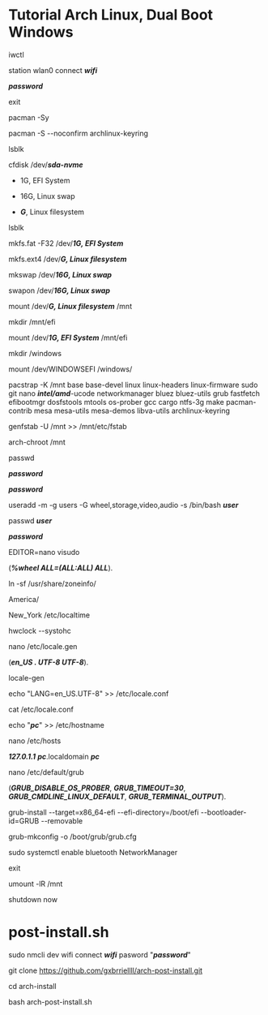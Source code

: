 # Tutorial Arch Linux, Dual Boot Windows

iwctl

station wlan0 connect ***wifi***

***password***

exit

pacman -Sy

pacman -S --noconfirm archlinux-keyring

lsblk

cfdisk /dev/***sda-nvme***

* 1G, EFI System

* 16G, Linux swap

* ***G***, Linux filesystem

lsblk

mkfs.fat -F32 /dev/***1G, EFI System***

mkfs.ext4 /dev/***G, Linux filesystem***

mkswap /dev/***16G, Linux swap***

swapon /dev/***16G, Linux swap***

mount /dev/***G, Linux filesystem*** /mnt

mkdir /mnt/efi

mount /dev/***1G, EFI System*** /mnt/efi

mkdir /windows

mount /dev/WINDOWSEFI /windows/

pacstrap -K /mnt base base-devel linux linux-headers linux-firmware sudo git nano ***intel/amd***-ucode networkmanager bluez bluez-utils grub fastfetch efibootmgr dosfstools mtools os-prober gcc cargo ntfs-3g make pacman-contrib mesa mesa-utils mesa-demos libva-utils archlinux-keyring

genfstab -U /mnt >> /mnt/etc/fstab

arch-chroot /mnt

passwd

***password***

***password***

useradd -m -g users -G wheel,storage,video,audio -s /bin/bash ***user***

passwd ***user***

***password***

EDITOR=nano visudo

(***%wheel ALL=(ALL:ALL) ALL***).

ln -sf /usr/share/zoneinfo/

America/

New_York /etc/localtime

hwclock --systohc

nano /etc/locale.gen 

(***en_US . UTF-8 UTF-8***).

locale-gen

echo "LANG=en_US.UTF-8" >> /etc/locale.conf

cat /etc/locale.conf

echo "***pc***" >> /etc/hostname

nano /etc/hosts

***127.0.1.1***        ***pc***.localdomain        ***pc***

nano /etc/default/grub

(***GRUB_DISABLE_OS_PROBER***, ***GRUB_TIMEOUT=30***, ***GRUB_CMDLINE_LINUX_DEFAULT***, ***GRUB_TERMINAL_OUTPUT***).

grub-install --target=x86_64-efi --efi-directory=/boot/efi --bootloader-id=GRUB --removable

grub-mkconfig -o /boot/grub/grub.cfg

sudo systemctl enable bluetooth NetworkManager

exit

umount -lR /mnt

shutdown now

# post-install.sh

sudo nmcli dev wifi connect ***wifi*** pasword "***password***"

git clone https://github.com/gxbrriellll/arch-post-install.git

cd arch-install

bash arch-post-install.sh
